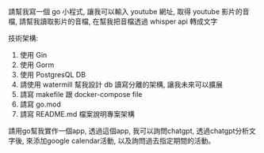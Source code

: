 請幫我寫一個 go 小程式, 讓我可以輸入 youtube 網址, 取得 youtube 影片的音檔, 請幫我讀取影片的音檔, 在幫我把音檔透過 whisper api 轉成文字

技術架構:

1. 使用 Gin
2. 使用 Gorm
3. 使用 PostgresQL DB
4. 請使用 watermill 幫我設計 db 讀寫分離的架構, 讓我未來可以擴展
5. 請寫 makefile 跟 docker-compose file
6. 請寫 go.mod
7. 請寫 README.md 檔案說明專案架構

請用go幫我實作一個app, 透過這個app, 我可以詢問chatgpt, 透過chatgpt分析文字後, 來添加google calendar活動, 以及詢問過去指定期間的活動。